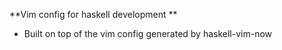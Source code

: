 **Vim config for haskell development **

  * Built on top of the vim config generated by haskell-vim-now
